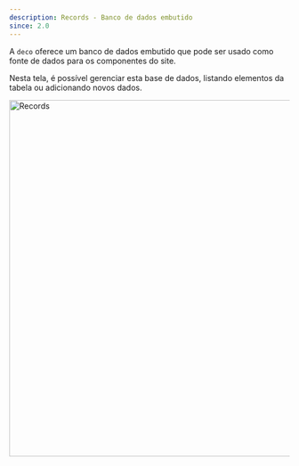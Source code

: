 ```yaml
---
description: Records - Banco de dados embutido
since: 2.0
---
```


A `deco` oferece um banco de dados embutido que pode ser usado como fonte de
dados para os componentes do site.

Nesta tela, é possível gerenciar esta base de dados, listando elementos da
tabela ou adicionando novos dados.

<img width="640" alt="Records" src="/docs/reference/deco-records/records-view-tables.webp">
